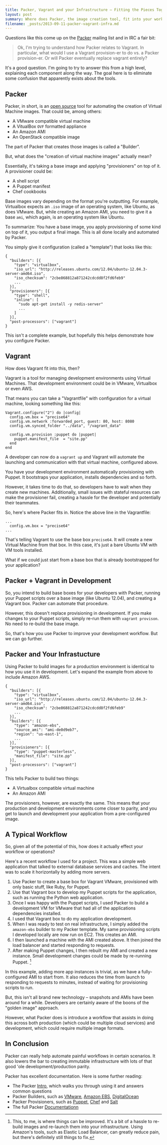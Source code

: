 ```yaml
---
title: Packer, Vagrant and your Infrastructure – Fitting the Pieces Together
layout: post
summary: Where does Packer, the image creation tool, fit into your workflow?
filename: _posts/2013-09-11-packer-vagrant-infra.md
---
```


Questions like this come up on the [Packer](http://packer.io) mailing list and in IRC
a fair bit:

> Ok, I'm trying to understand how Packer relates to Vagrant. In particular,
> what would I use a Vagrant provision-er to do vs. a Packer provision-er.
> Or will Packer eventually replace vagrant entirely?

It's a good question. I'm going to try to answer this from a high level, explaining
each component along the way. The goal here is to eliminate some confusion that
apparently exists about the tools.

## Packer

Packer, in short, is an [open source](https://github.com/mitchellh/packer)
tool for automating the creation of Virtual Machine images. That could be, among others:

- A VMware compatible virtual machine
- A VitualBox `OVF` formatted appliance
- An Amazon AMI
- An OpenStack compatible image

The part of Packer that creates those images is called
a "Builder".

But, what does the "creation of virtual machine images" actually mean?

Essentially, it's taking a base image and applying "provisioners" on top
of it. A provisioner could be:

- A shell script
- A Puppet manifest
- Chef cookbooks

Base images vary depending on the format you're outputting. For example,
Virtualbox expects an `.iso` image of an operating system, like Ubuntu,
as does VMware. But, while creating an Amazon AMI, you need to give it
a base `ami`, which again, is an operating system like Ubuntu.

To summarize: You have a base image, you apply provisioning of some kind
on top of it, you output a final image. This is all done locally and
automated by Packer.

You simply give it configuration (called a "template") that looks like this:

    {
      "builders": [{
        "type": "virtualbox",
        "iso_url": "http://releases.ubuntu.com/12.04/ubuntu-12.04.3-server-amd64.iso",
        "iso_checksum": "2cbe868812a871242cdcdd8f2fd6feb9"
        ...
      }],
      "provisioners": [{
        "type": "shell",
        "inline": [
          "sudo apt-get install -y redis-server"
          ...
        ]
      }],
      "post-processors": ["vagrant"]
    }

This isn't a complete example, but hopefully this helps demonstrate how
you configure Packer.

## Vagrant

How does Vagrant fit into this, then?

Vagrant is a tool for managing development environments using Virtual Machines.
That development environment could be in VMware, Virtualbox or even AWS.

That means you can take a "Vagrantfile" with configuration for a virtual
machine, looking something like this:

    Vagrant.configure("2") do |config|
      config.vm.box = "precise64"
      config.vm.network :forwarded_port, guest: 80, host: 8080
      config.vm.synced_folder "../data", "/vagrant_data"

      config.vm.provision :puppet do |puppet|
        puppet.manifest_file  = "site.pp"
      end
    end

A developer can now do a `vagrant up` and Vagrant will automate the launching and
communication with that virtual machine, configured above.

You have your development environment automatically provisioning with
Puppet. It bootstraps your application, installs dependencies and so forth.

However, it takes time to do that, so developers have to wait when
they create new machines. Additionally, small issues with stateful resources
can make the provisioner fail, creating a hassle for the developer and potentially
their teammates.

So, here's where Packer fits in. Notice the above line in the Vagrantfile:

    ...
      config.vm.box = "precise64"
    ...

That's telling Vagrant to use the base box `precise64`. It will create a new
Virtual Machine from that box. In this case, it's just a bare Ubuntu VM
with VM tools installed.

What if we could just start from a base box that is already bootstrapped
for your application?

## Packer + Vagrant in Development

So, you intend to build base boxes for your developers with Packer, running
your Puppet scripts over a base image (like Ubuntu 12.04), and creating a Vagrant
box. Packer can automate that procedure.

However, this doesn't replace provisioning in development. If you make changes
to your Puppet scripts, simply re-run them with `vagrant provison`. No
need to re-build the base image.

So, that's how you use Packer to improve your development workflow. But
we can go further.

## Packer and Your Infrastucture

Using Packer to build images for a production environment is identical
to how you use it in development. Let's expand the example from above
to include Amazon AWS.

    {
      "builders": [{
        "type": "virtualbox",
        "iso_url": "http://releases.ubuntu.com/12.04/ubuntu-12.04.3-server-amd64.iso",
        "iso_checksum": "2cbe868812a871242cdcdd8f2fd6feb9"
        ...
      }],
      "builders": [{
        "type": "amazon-ebs",
        "source_ami": "ami-de0d9eb7",
        "region": "us-east-1",
        ...
      }],
      "provisioners": [{
        "type": "puppet-masterless",
        "manifest_file": "site.pp"
      }],
      "post-processors": ["vagrant"]
    }

This tells Packer to build two things:

- A Virtualbox compatible virtual machine
- An Amazon AMI

The provisioners, however, are exactly the same. This means that your
production and development environments come closer to parity, and you get
to launch and development your application from a pre-configured image.

## A Typical Workflow

So, given all of the potential of this, how does it actually effect your
workflow or operations?

Here's a recent workflow I used for a project. This was a simple web application
that talked to external database services and caches. The intent was to scale
it horizontally by adding more servers.

1. Use Packer to create a base box for Vagrant VMware, provisioned with only
basic stuff, like Ruby, for Puppet.
2. Use that Vagrant box to develop my Puppet scripts for the application,
such as running the Python web application.
3. Once I was happy with the Puppet scripts, I used Packer to build a development VM for
VMware that had all of the applications dependencies installed.
4. I used that Vagrant box to do my application development.
5. When I was ready to test on real infrastructure, I simply added the `amazon-ebs`
builder to my Packer template. My same provisioning scripts I developed
locally are now run on EC2. This creates an AMI.
6. I then launched a machine with the AMI created above. It then joined the load balancer
and started responding to requests.
7. After making Puppet changes, I then rebuilt my AMI and created a new instance. Small
development changes could be made by re-running Puppet. [^1]

In this example, adding more app instances is trivial, as we have a fully-configured
AMI to start from. It also reduces the time from launch to responding to requests
to minutes, instead of waiting for provisioning scripts to run.

But, this isn't all brand new technology – snapshots and AMIs have been around for
a while. Developers are certainly aware of the boons of the "golden image" approach.

However, what Packer does is introduce a workflow that assists in doing this
across both production (which could be multiple cloud services) and development, which
could require multiple image formats.

## In Conclusion

Packer can really help automate painful workflows in certain scenarios. It also
lowers the bar to creating immutable infrastructure with lots of that good 'ole development/production
parity.

Packer has excellent documentation. Here is some further reading:

- The Packer [Intro](http://www.packer.io/intro/), which walks you through using it and answers common questions
- Packer Builders, such as [VMware](http://www.packer.io/docs/builders/vmware.html), [Amazon EBS](http://www.packer.io/docs/builders/amazon-ebs.html), [DigitalOcean](http://www.packer.io/docs/builders/digitalocean.html)
- Packer Provisioners, such as [Puppet](http://www.packer.io/docs/provisioners/puppet-masterless.html), [Chef](http://www.packer.io/docs/provisioners/chef-solo.html) and [Salt](http://www.packer.io/docs/provisioners/salt-masterless.html)
- The full Packer [Documentationn](http://www.packer.io/docs)

[^1]: This, to me, is where things can be improved. It's a bit of a hassle
to re-build images and re-launch them into your infrastructure. Using Amazon's tools,
such as Elastic Load Balancer, can greatly reduce pain, but there's definitely still
things to fix.
